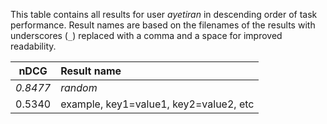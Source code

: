 This table contains all results for user *ayetiran* in descending order of task
performance.  Result names are based on the filenames of the results with
underscores (`_`) replaced with a comma and a space for improved readability.

| nDCG | Result name |
|------|:------------|
| *0.8477* | *random* |
| 0.5340 | example, key1=value1, key2=value2, etc |
